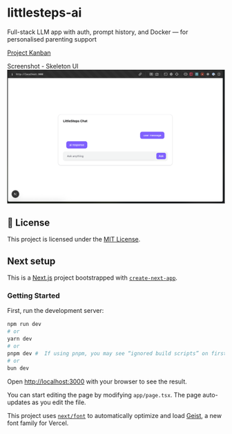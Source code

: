 # littlesteps-ai

Full-stack LLM app with auth, prompt history, and Docker — for personalised parenting support

[Project Kanban](https://github.com/users/dileeparanawake/projects/4/views/1)

Screenshot - Skeleton UI
![LittleSteps AI Screenshot](./public/screenshots/littlesteps_screenshot_2025-07-17_Skeleton_UI.png)

## 📝 License

This project is licensed under the [MIT License](./LICENSE).

## Next setup

This is a [Next.js](https://nextjs.org) project bootstrapped with [`create-next-app`](https://nextjs.org/docs/app/api-reference/cli/create-next-app).

### Getting Started

First, run the development server:

```bash
npm run dev
# or
yarn dev
# or
pnpm dev #  If using pnpm, you may see “ignored build scripts” on first install. Run pnpm approve-builds if needed.
# or
bun dev
```

Open [http://localhost:3000](http://localhost:3000) with your browser to see the result.

You can start editing the page by modifying `app/page.tsx`. The page auto-updates as you edit the file.

This project uses [`next/font`](https://nextjs.org/docs/app/building-your-application/optimizing/fonts) to automatically optimize and load [Geist](https://vercel.com/font), a new font family for Vercel.
